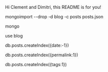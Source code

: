 Hi Clement and Dimitri, this README is for you!

mongoimport --drop -d blog -c posts posts.json

mongo


use blog

db.posts.createIndex({date:-1})

db.posts.createIndex({permalink:1})

db.posts.createIndex({tags:1})
